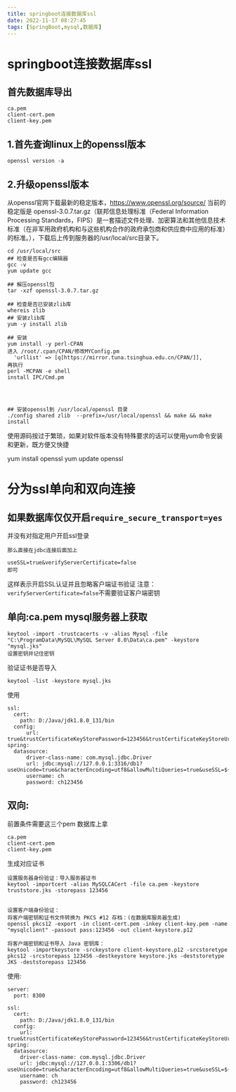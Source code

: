 ```yaml
---
title: springboot连接数据库ssl
date: 2022-11-17 08:27:45
tags: [SpringBoot,mysql,数据库]
---
```

# springboot连接数据库ssl

## 首先数据库导出
```
ca.pem
client-cert.pem
client-key.pem
```

## 1.首先查询linux上的openssl版本
```
openssl version -a
```

## 2.升级openssl版本
从openssl官网下载最新的稳定版本，https://www.openssl.org/source/ 当前的稳定版是  	openssl-3.0.7.tar.gz（联邦信息处理标准（Federal Information Processing Standards，FIPS）是一套描述文件处理、加密算法和其他信息技术标准（在非军用政府机构和与这些机构合作的政府承包商和供应商中应用的标准）的标准。），下载后上传到服务器的/usr/local/src目录下。
```
cd /usr/local/src 
## 检查是否有gcc编辑器
gcc -v
yum update gcc

## 解压openssl包
tar -xzf openssl-3.0.7.tar.gz

## 检查是否已安装zlib库
whereis zlib
## 安装zlib库
yum -y install zlib

## 安装
yum install -y perl-CPAN
进入 /root/.cpan/CPAN/修改MYConfig.pm
  'urllist' => [q[https://mirror.tuna.tsinghua.edu.cn/CPAN/]],
再执行  
perl -MCPAN -e shell
install IPC/Cmd.pm




## 安装openssl到 /usr/local/openssl 目录
./config shared zlib  --prefix=/usr/local/openssl && make && make install

```
<!--more-->



使用源码按过于繁琐，如果对软件版本没有特殊要求的话可以使用yum命令安装和更新，既方便又快捷

yum install openssl
yum update openssl


# 分为ssl单向和双向连接

## 如果数据库仅仅开启`require_secure_transport=yes`
并没有对指定用户开启ssl登录
```
那么直接在jdbc连接后面加上

useSSL=true&verifyServerCertificate=false
即可
```
这样表示开启SSL认证并且忽略客户端证书验证
注意：`verifyServerCertificate=false`不需要验证客户端密钥

## 单向:ca.pem mysql服务器上获取
```
keytool -import -trustcacerts -v -alias Mysql -file "C:\ProgramData\MySQL\MySQL Server 8.0\Data\ca.pem" -keystore "mysql.jks"
设置密钥并记住密钥
```
验证证书是否导入
```
keytool -list -keystore mysql.jks
```
使用
```
ssl:
  cert:
    path: D:/Java/jdk1.8.0_131/bin
  config:
      url: true&trustCertificateKeyStorePassword=123456&trustCertificateKeyStoreUrl=file:${ssl.cert.path}/mysql.jks
spring:
  datasource:
      driver-class-name: com.mysql.jdbc.Driver
      url: jdbc:mysql://127.0.0.1:3316/db1?useUnicode=true&characterEncoding=utf8&allowMultiQueries=true&useSSL=${ssl.config.url}
      username: ch
      password: ch123456
```

## 双向:
前置条件需要这三个pem 数据库上拿
```
ca.pem
client-cert.pem
client-key.pem
```
生成对应证书
```
设置服务器身份验证：导入服务器证书
keytool -importcert -alias MySQLCACert -file ca.pem -keystore truststore.jks -storepass 123456


设置客户端身份验证：
将客户端密钥和证书文件转换为 PKCS #12 存档：(在数据库服务器生成)
openssl pkcs12 -export -in client-cert.pem -inkey client-key.pem -name "mysqlclient" -passout pass:123456 -out client-keystore.p12

将客户端密钥和证书导入 Java 密钥库：
keytool -importkeystore -srckeystore client-keystore.p12 -srcstoretype pkcs12 -srcstorepass 123456 -destkeystore keystore.jks -deststoretype JKS -deststorepass 123456

```
使用:
```
server:
  port: 8300

ssl:
  cert:
    path: D:/Java/jdk1.8.0_131/bin
  config:
    url: true&trustCertificateKeyStorePassword=123456&trustCertificateKeyStoreUrl=file:${ssl.cert.path}/truststore.jks&&clientCertificateKeyStoreUrl=file:${ssl.cert.path}/keystore.jks&clientCertificateKeyStorePassword=123456
spring:
  datasource:
    driver-class-name: com.mysql.jdbc.Driver
    url: jdbc:mysql://127.0.0.1:3306/db1?useUnicode=true&characterEncoding=utf8&allowMultiQueries=true&useSSL=${ssl.config.url}
    username: ch
    password: ch123456
```

